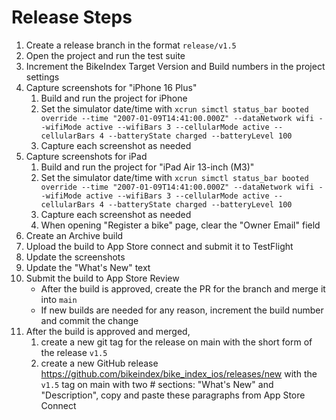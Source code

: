 # Release Steps

1. Create a release branch in the format `release/v1.5`
2. Open the project and run the test suite
3. Increment the BikeIndex Target Version and Build numbers in the project settings
4. Capture screenshots for "iPhone 16 Plus"
	1. Build and run the project for iPhone
	2. Set the simulator date/time with `xcrun simctl status_bar booted override --time "2007-01-09T14:41:00.000Z" --dataNetwork wifi --wifiMode active --wifiBars 3 --cellularMode active --cellularBars 4 --batteryState charged --batteryLevel 100`
	3. Capture each screenshot as needed
5. Capture screenshots for iPad
	1. Build and run the project for "iPad Air 13-inch (M3)"
	2. Set the simulator date/time with `xcrun simctl status_bar booted override --time "2007-01-09T14:41:00.000Z" --dataNetwork wifi --wifiMode active --wifiBars 3 --cellularMode active --cellularBars 4 --batteryState charged --batteryLevel 100`
	3. Capture each screenshot as needed
	4. When opening "Register a bike" page, clear the "Owner Email" field
6. Create an Archive build
7. Upload the build to App Store connect and submit it to TestFlight
8. Update the screenshots
9. Update the "What's New" text
10. Submit the build to App Store Review
	- After the build is approved, create the PR for the branch and merge it into `main`
	- If new builds are needed for any reason, increment the build number and commit the change
11. After the build is approved and merged, 
	1. create a new git tag for the release on main with the short form of the release `v1.5`
	2. create a new GitHub release https://github.com/bikeindex/bike_index_ios/releases/new with the `v1.5` tag on main with two \# sections: "What's New" and "Description", copy and paste these paragraphs from App Store Connect
